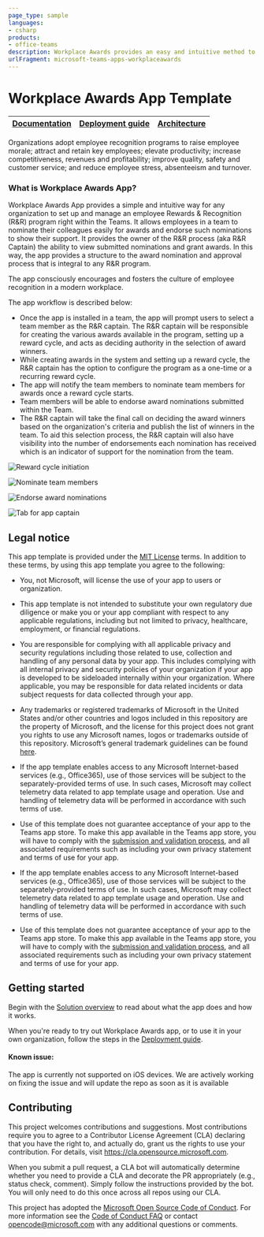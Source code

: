 ```yaml
---
page_type: sample
languages:
- csharp
products:
- office-teams
description: Workplace Awards provides an easy and intuitive method to reward employees
urlFragment: microsoft-teams-apps-workplaceawards
---
```


# Workplace Awards App Template

| [Documentation](https://github.com/OfficeDev/microsoft-teams-apps-workplaceawards/wiki/Home) | [Deployment guide](https://github.com/OfficeDev/microsoft-teams-apps-workplaceawards/wiki/Deployment-Guide) | [Architecture](https://github.com/OfficeDev/microsoft-teams-apps-workplaceawards/wiki/Solution-Overview) |
| ---- | ---- | ---- |

Organizations adopt employee recognition programs to raise employee morale; attract and retain key employees; elevate productivity; increase competitiveness, revenues and profitability; improve quality, safety and customer service; and reduce employee stress, absenteeism and turnover.

### What is Workplace Awards App?
Workplace Awards App provides a simple and intuitive way for any organization to set up and manage an employee Rewards & Recognition (R&R) program right within the Teams. It allows employees in a team to nominate their colleagues easily for awards and endorse such nominations to show their support. It provides the owner of the R&R process (aka R&R Captain) the ability to view submitted nominations and grant awards. In this way, the app provides a structure to the award nomination and approval process that is integral to any R&R program.

The app consciously encourages and fosters the culture of employee recognition in a modern workplace.

The app workflow is described below:

- Once the app is installed in a team, the app will prompt users to select a team member as the R&R captain. The R&R captain will be responsible for creating the various awards available in the program, setting up a reward cycle, and acts as deciding authority in the selection of award winners. 
 - While creating awards in the system and setting up a reward cycle, the R&R captain has the option to configure the program as a one-time or a recurring reward cycle.
 - The app will notify the team members to nominate team members for awards once a reward cycle starts.
 - Team members will be able to endorse award nominations submitted within the Team. 
 - The R&R captain will take the final call on deciding the award winners based on the organization's criteria and publish the list of winners in the team. To aid this selection process, the R&R captain will also have visibility into the number of endorsements each nomination has received which is an indicator of support for the nomination from the team.  



![Reward cycle initiation](https://github.com/OfficeDev/microsoft-teams-apps-workplaceawards/wiki/Images/Nominate.png)

![Nominate team members](https://github.com/OfficeDev/microsoft-teams-apps-workplaceawards/wiki/Images/Nominate-2.png)

![Endorse award nominations](https://github.com/OfficeDev/microsoft-teams-apps-workplaceawards/wiki/Images/Endorse.png)

![Tab for app captain](https://github.com/OfficeDev/microsoft-teams-apps-workplaceawards/wiki/Images/Champion_tab.png)

## Legal notice

This app template is provided under the [MIT License](https://github.com/OfficeDev/microsoft-teams-apps-workplaceawards/blob/master/LICENSE) terms.  In addition to these terms, by using this app template you agree to the following:

- You, not Microsoft, will license the use of your app to users or organization. 

- This app template is not intended to substitute your own regulatory due diligence or make you or your app compliant with respect to any applicable regulations, including but not limited to privacy, healthcare, employment, or financial regulations.

- You are responsible for complying with all applicable privacy and security regulations including those related to use, collection and handling of any personal data by your app. This includes complying with all internal privacy and security policies of your organization if your app is developed to be sideloaded internally within your organization. Where applicable, you may be responsible for data related incidents or data subject requests for data collected through your app.

- Any trademarks or registered trademarks of Microsoft in the United States and/or other countries and logos included in this repository are the property of Microsoft, and the license for this project does not grant you rights to use any Microsoft names, logos or trademarks outside of this repository. Microsoft’s general trademark guidelines can be found [here](https://www.microsoft.com/en-us/legal/intellectualproperty/trademarks/usage/general.aspx).

- If the app template enables access to any Microsoft Internet-based services (e.g., Office365), use of those services will be subject to the separately-provided terms of use. In such cases, Microsoft may collect telemetry data related to app template usage and operation. Use and handling of telemetry data will be performed in accordance with such terms of use.

- Use of this template does not guarantee acceptance of your app to the Teams app store. To make this app available in the Teams app store, you will have to comply with the [submission and validation process](https://docs.microsoft.com/en-us/microsoftteams/platform/concepts/deploy-and-publish/appsource/publish), and all associated requirements such as including your own privacy statement and terms of use for your app.

- If the app template enables access to any Microsoft Internet-based services (e.g., Office365), use of those services will be subject to the separately-provided terms of use. In such cases, Microsoft may collect telemetry data related to app template usage and operation. Use and handling of telemetry data will be performed in accordance with such terms of use.

- Use of this template does not guarantee acceptance of your app to the Teams app store. To make this app available in the Teams app store, you will have to comply with the [submission and validation process](https://docs.microsoft.com/en-us/microsoftteams/platform/concepts/deploy-and-publish/appsource/publish), and all associated requirements such as including your own privacy statement and terms of use for your app.

## Getting started

Begin with the [Solution overview](https://github.com/OfficeDev/microsoft-teams-apps-workplaceawards/wiki/Solution-overview) to read about what the app does and how it works.

When you're ready to try out Workplace Awards app, or to use it in your own organization, follow the steps in the [Deployment guide](https://github.com/OfficeDev/microsoft-teams-apps-workplaceawards/wiki/Deployment-guide).

#### Known issue:
The app is currently not supported on iOS devices. We are actively working on fixing the issue and will update the repo as soon as it is available

## Contributing

This project welcomes contributions and suggestions.  Most contributions require you to agree to a
Contributor License Agreement (CLA) declaring that you have the right to, and actually do, grant us
the rights to use your contribution. For details, visit https://cla.opensource.microsoft.com.

When you submit a pull request, a CLA bot will automatically determine whether you need to provide
a CLA and decorate the PR appropriately (e.g., status check, comment). Simply follow the instructions
provided by the bot. You will only need to do this once across all repos using our CLA.

This project has adopted the [Microsoft Open Source Code of Conduct](https://opensource.microsoft.com/codeofconduct/).
For more information see the [Code of Conduct FAQ](https://opensource.microsoft.com/codeofconduct/faq/) or
contact [opencode@microsoft.com](mailto:opencode@microsoft.com) with any additional questions or comments.
